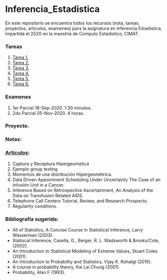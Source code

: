 # Inferencia_Estadistica

En este repositorio se encuentra todos los recursos (nota, tareas, proyectos, articulos, examenes) para la asignatura en Inferencia Estadística, impartida el 2020 en la maestría de Computo Estadistico, CIMAT.

### Tareas
1. [Tarea 1.](Tareas/Tarea_1)
2. [Tarea 2.](Tareas/Tarea_2)
3. [Tarea 3.](Tareas/Tarea_3)
4. [Tarea 4.](Tareas/Tarea_4)
4. [Tarea 5.](Tareas/Tarea_5)
4. [Tarea 6.](Tareas/Tarea_6)

### Examenes
1. 1er Parcial 18-Sep-2020. 1:30 minutos.
2. 2do Parcial 05-Nov-2020. 4 horas.


### Proyecto.


### Notas: 


### [Artículos](Lecturas): 
1. Captura y Recaptura Hipergeometica
2. Ejemplo group testing
3. Momentos de una distribución Hipergeométrica.
4. Data Driven Appointment Scheduling Under Uncertainty The Case of an Infusión Unit in a Cancer.
5. Inference Based on Retrospective Ascertainment, An Analysis of the Data on Transfusion Related AIDS.
6. Telephone Call Centers Tutorial, Review, and Research Prospects.
7. Regularity conditions.



### Bibliografía sugerida:
- All of Statistics, A Concise Course in Statistical Inference, Larry Wasserman (2003).
- Statiscal Inference, Casella, G., Berger, R. L. Wadsworth & Brooks/Cole, (2002).
- An Introduction to Statistical Modeling of Extreme Values, Stuart Coles (2001).
- An Introduction to Probability and Statistics, Vijay K. Rohatgi (2015).
- A course in probability theory, Kai Lai Chung (2001).
- Probability, Alan F (1993).
